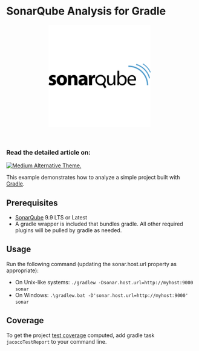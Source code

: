 # SonarQube Analysis for Gradle

<p align="center">
<a href = "https://medium.com/@sagarcodectrl/how-to-install-and-configure-sonarqube-with-jenkins-2fe6c732620" target ="_blank">
<img alt="NGINX" width="270px" src="https://raw.githubusercontent.com/devicons/devicon/develop/icons/sonarqube/sonarqube-original-wordmark.svg" style="padding-right:10px;" />  </a>
</p>
</br>
<h3> <strong> Read the detailed article on: </strong> </h3> <a href = "https://medium.com/@sagarcodectrl/how-to-install-and-configure-sonarqube-with-jenkins-2fe6c732620" target ="_blank"> 
 
<picture>
   <source media="(prefers-color-scheme: dark)" srcset="https://github.com/sagarkrp/sagarkrp/blob/main/images/Medium-white1x.png" width="180px" height="45px">
   <source media="(prefers-color-scheme: light)" srcset="https://raw.githubusercontent.com/sagarkrp/sagarkrp/main/images/Medium-dark.svg" width="180px" height="45px"> 
   <img alt="Medium Alternative Theme." src="https://raw.githubusercontent.com/sagarkrp/sagarkrp/main/images/Medium-dark.svg" width="180px" height="45px">
</picture> </a>


This example demonstrates how to analyze a simple project built with [Gradle](https://gradle.org/).

<!-- <p> <strong> Read the detailed article on: </strong> </p> <a href = "https://medium.com/@sagarkrp/how-to-install-and-configure-sonarqube-with-jenkins-2fe6c732620" target ="_blank"><img src = "https://img.shields.io/badge/medium-%23E4405G.svg?&style=for-the-badge&logo=medium&logoColor=black&white"></a> -->

## Prerequisites

* [SonarQube](http://www.sonarqube.org/downloads/) 9.9 LTS or Latest
* A gradle wrapper is included that bundles gradle. All other required plugins will be pulled by gradle as needed.

## Usage

Run the following command (updating the sonar.host.url property as appropriate):

* On Unix-like systems:
  `./gradlew -Dsonar.host.url=http://myhost:9000 sonar`
* On Windows:
  `.\gradlew.bat -D'sonar.host.url=http://myhost:9000' sonar`

## Coverage

To get the project [test coverage](https://community.sonarsource.com/t/coverage-test-data-importing-jacoco-coverage-report-in-xml-format) computed, add gradle task `jacocoTestReport` to your command line.
